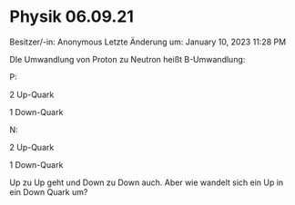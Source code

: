 # Physik 06.09.21

Besitzer/-in: Anonymous
Letzte Änderung um: January 10, 2023 11:28 PM

DIe Umwandlung von Proton zu Neutron heißt B-Umwandlung:

P:

2 Up-Quark

1 Down-Quark

N:

2 Up-Quark

1 Down-Quark

Up zu Up geht und Down zu Down auch. Aber wie wandelt sich ein Up in ein Down Quark um?
